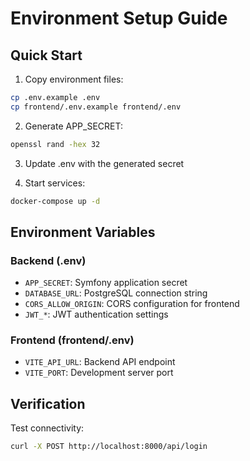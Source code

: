 # Environment Setup Guide

## Quick Start

1. Copy environment files:
```bash
cp .env.example .env
cp frontend/.env.example frontend/.env
```

2. Generate APP_SECRET:
```bash
openssl rand -hex 32
```

3. Update .env with the generated secret

4. Start services:
```bash
docker-compose up -d
```

## Environment Variables

### Backend (.env)
- `APP_SECRET`: Symfony application secret
- `DATABASE_URL`: PostgreSQL connection string
- `CORS_ALLOW_ORIGIN`: CORS configuration for frontend
- `JWT_*`: JWT authentication settings

### Frontend (frontend/.env)
- `VITE_API_URL`: Backend API endpoint
- `VITE_PORT`: Development server port

## Verification

Test connectivity:
```bash
curl -X POST http://localhost:8000/api/login
```